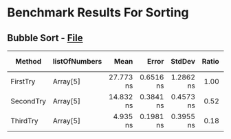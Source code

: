 # Benchmark Results For Sorting

## Bubble Sort - [File](src/Algorithms/Sorting/BubbleSort.cs)

|    Method | listOfNumbers |      Mean |     Error |    StdDev | Ratio | RatioSD | Gen 0 | Gen 1 | Gen 2 | Allocated |
|---------- |-------------- |----------:|----------:|----------:|------:|--------:|------:|------:|------:|----------:|
|  FirstTry |      Array[5] | 27.773 ns | 0.6516 ns | 1.2862 ns |  1.00 |    0.00 |     - |     - |     - |         - |
| SecondTry |      Array[5] | 14.832 ns | 0.3841 ns | 0.4573 ns |  0.52 |    0.03 |     - |     - |     - |         - |
|  ThirdTry |      Array[5] |  4.935 ns | 0.1981 ns | 0.3955 ns |  0.18 |    0.02 |     - |     - |     - |         - |